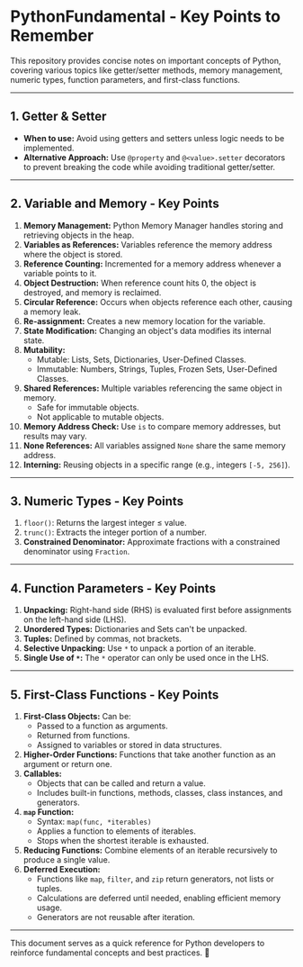 # PythonFundamental - Key Points to Remember

This repository provides concise notes on important concepts of Python, covering various topics like getter/setter methods, memory management, numeric types, function parameters, and first-class functions.

---

## 1. Getter & Setter
- **When to use:** Avoid using getters and setters unless logic needs to be implemented.
- **Alternative Approach:** Use `@property` and `@<value>.setter` decorators to prevent breaking the code while avoiding traditional getter/setter.

---

## 2. Variable and Memory - Key Points
1. **Memory Management:** Python Memory Manager handles storing and retrieving objects in the heap.
2. **Variables as References:** Variables reference the memory address where the object is stored.
3. **Reference Counting:** Incremented for a memory address whenever a variable points to it.
4. **Object Destruction:** When reference count hits 0, the object is destroyed, and memory is reclaimed.
5. **Circular Reference:** Occurs when objects reference each other, causing a memory leak.
6. **Re-assignment:** Creates a new memory location for the variable.
7. **State Modification:** Changing an object's data modifies its internal state.
8. **Mutability:**
   - Mutable: Lists, Sets, Dictionaries, User-Defined Classes.
   - Immutable: Numbers, Strings, Tuples, Frozen Sets, User-Defined Classes.
9. **Shared References:** Multiple variables referencing the same object in memory.
   - Safe for immutable objects.
   - Not applicable to mutable objects.
10. **Memory Address Check:** Use `is` to compare memory addresses, but results may vary.
11. **None References:** All variables assigned `None` share the same memory address.
12. **Interning:** Reusing objects in a specific range (e.g., integers `[-5, 256]`).

---

## 3. Numeric Types - Key Points
1. `floor()`: Returns the largest integer ≤ value.
2. `trunc()`: Extracts the integer portion of a number.
3. **Constrained Denominator:** Approximate fractions with a constrained denominator using `Fraction`.

---

## 4. Function Parameters - Key Points
1. **Unpacking:** Right-hand side (RHS) is evaluated first before assignments on the left-hand side (LHS).
2. **Unordered Types:** Dictionaries and Sets can't be unpacked.
3. **Tuples:** Defined by commas, not brackets.
4. **Selective Unpacking:** Use `*` to unpack a portion of an iterable.
5. **Single Use of `*`:** The `*` operator can only be used once in the LHS.

---

## 5. First-Class Functions - Key Points
1. **First-Class Objects:** Can be:
   - Passed to a function as arguments.
   - Returned from functions.
   - Assigned to variables or stored in data structures.
2. **Higher-Order Functions:** Functions that take another function as an argument or return one.
3. **Callables:**
   - Objects that can be called and return a value.
   - Includes built-in functions, methods, classes, class instances, and generators.
4. **`map` Function:**
   - Syntax: `map(func, *iterables)`
   - Applies a function to elements of iterables.
   - Stops when the shortest iterable is exhausted.
5. **Reducing Functions:** Combine elements of an iterable recursively to produce a single value.
6. **Deferred Execution:** 
   - Functions like `map`, `filter`, and `zip` return generators, not lists or tuples.
   - Calculations are deferred until needed, enabling efficient memory usage.
   - Generators are not reusable after iteration.

---

This document serves as a quick reference for Python developers to reinforce fundamental concepts and best practices. 🚀

